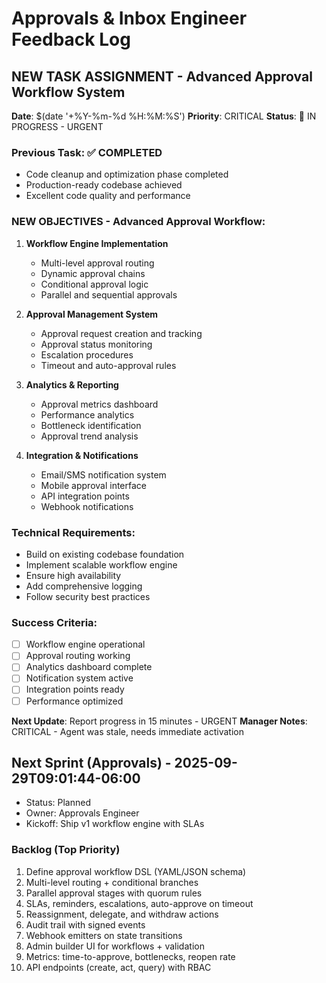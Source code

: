 # Approvals & Inbox Engineer Feedback Log

## NEW TASK ASSIGNMENT - Advanced Approval Workflow System
**Date**: $(date '+%Y-%m-%d %H:%M:%S')
**Priority**: CRITICAL
**Status**: 🔄 IN PROGRESS - URGENT

### Previous Task: ✅ COMPLETED
- Code cleanup and optimization phase completed
- Production-ready codebase achieved
- Excellent code quality and performance

### NEW OBJECTIVES - Advanced Approval Workflow:
1. **Workflow Engine Implementation**
   - Multi-level approval routing
   - Dynamic approval chains
   - Conditional approval logic
   - Parallel and sequential approvals

2. **Approval Management System**
   - Approval request creation and tracking
   - Approval status monitoring
   - Escalation procedures
   - Timeout and auto-approval rules

3. **Analytics & Reporting**
   - Approval metrics dashboard
   - Performance analytics
   - Bottleneck identification
   - Approval trend analysis

4. **Integration & Notifications**
   - Email/SMS notification system
   - Mobile approval interface
   - API integration points
   - Webhook notifications

### Technical Requirements:
- Build on existing codebase foundation
- Implement scalable workflow engine
- Ensure high availability
- Add comprehensive logging
- Follow security best practices

### Success Criteria:
- [ ] Workflow engine operational
- [ ] Approval routing working
- [ ] Analytics dashboard complete
- [ ] Notification system active
- [ ] Integration points ready
- [ ] Performance optimized

**Next Update**: Report progress in 15 minutes - URGENT
**Manager Notes**: CRITICAL - Agent was stale, needs immediate activation

## Next Sprint (Approvals) - 2025-09-29T09:01:44-06:00
- Status: Planned
- Owner: Approvals Engineer
- Kickoff: Ship v1 workflow engine with SLAs

### Backlog (Top Priority)
1) Define approval workflow DSL (YAML/JSON schema)
2) Multi-level routing + conditional branches
3) Parallel approval stages with quorum rules
4) SLAs, reminders, escalations, auto-approve on timeout
5) Reassignment, delegate, and withdraw actions
6) Audit trail with signed events
7) Webhook emitters on state transitions
8) Admin builder UI for workflows + validation
9) Metrics: time-to-approve, bottlenecks, reopen rate
10) API endpoints (create, act, query) with RBAC
